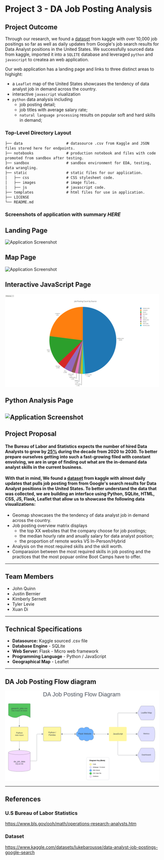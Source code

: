 # Project 3 - DA Job Posting Analysis

## Project Outcome
Through our research, we found a [dataset](doc:https://www.kaggle.com/datasets/lukebarousse/data-analyst-job-postings-google-search) from kaggle with over 10,000 job positings so far as well as daily updates from Google's job search results for Data Analyst positions in the United States. We successfully sourced data from kaggle, imported it into a `SQLITE` database and leveraged `python` and `javascript` to createa an web application.  

Our web application has a landing page and links to three distinct areas to highight: 
- a `Leaflet` map of the United States showcases the tendency of data analyst job in demand across the country.
- interactive `javascript` viualization 
- `python` data analysis including 
   - job posting detail; 
   - job titles with average salary rate; 
   -  `natural language processing` results on popular soft and hard skills in demand;

### Top-Level Directory Layout

    ├── data                    # datasource .csv from Kaggle and JSON files stored here for endpoints.
    ├── notebooks               # production notebook and files with code promoted from sandbox after testing.
    ├── sandbox                 # sandbox environment for EDA, testing, data wrangling.
    ├── static                  # static files for our application.
    │   ├── css                 # CSS stylesheet code.
    │   ├── images              # image files.
    │   ├── js                  # javascript code.
    ├── templates               # html files for use in application.
    ├── LICENSE
    └── README.md


### Screenshots of application with summary *HERE* 

## Landing Page
![Application Screenshot](static/images/*HERE*.png)

## Map Page
![Application Screenshot](static/images/*HERE*.png)
## Interactive JavaScript Page
![Application Screenshot](static/images/piechart.gif)

## Python Analysis Page
![Application Screenshot](static/images/*HERE*.png)
----

## Project Proposal
#### The Bureau of Labor and Statistics expects the number of hired Data Analysts to grow by [25%](doc:https://www.bls.gov/ooh/math/operations-research-analysts.htm) during the decade from 2020 to 2030. To better prepare ourselves getting into such a fast-growing filed with constant envolving, we are in urge of finding out what are the in-demand data analyst skills in the current business. 

#### With that in mind, We found a [dataset](doc:https://www.kaggle.com/datasets/lukebarousse/data-analyst-job-postings-google-search) from kaggle with almost daily updates that pulls job posting from from Google's search results for Data Analyst positions in the United States. To better understand the data that was collected, we are building an interface using Python, SQLite, HTML, CSS, JS, Flask, Leaflet that allow us to showcase the following data visualizations:  
 - Geomap showcases the the tendency of data analyst job in demand across the country.
 - Job posting overview matrix displays 
   - the top XX websites that the company choose for job postings; 
   - the median hourly rate and anually salary for data analyst position; 
   - the proportion of remote works VS In-Person/Hybrid
 - Analysis on the most required skills and the skill worth.
 - Comparasion between the most required skills in job posting and the practices that the most popuar online Boot Camps have to offer. 


----
## Team Members
- John Quinn
- Justin Bernier
- Kimberly Sernett 
- Tyler Levie
- Xuan Di

----
## Technical Specifications 
- **Datasource:**  Kaggle sourced .csv file
- **Database Engine** - SQLite 
- **Web Server:** Flask - Micro web framework
- **Programming Language** - Python / JavaScript
- **Geographical Map** - Leaflet

----

## DA Job Posting Flow diagram
![Getting Started](static/images/Flow_Diagram.png)

----

## References
### U.S Bureau of Labor Statistics
https://www.bls.gov/ooh/math/operations-research-analysts.htm

### Dataset
https://www.kaggle.com/datasets/lukebarousse/data-analyst-job-postings-google-search
